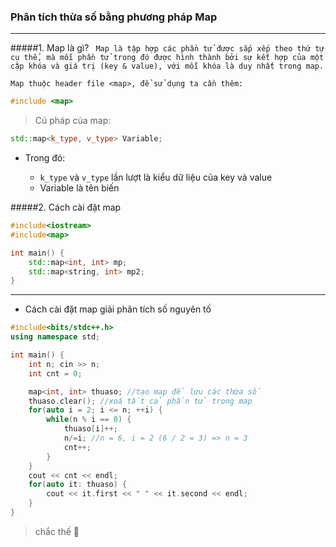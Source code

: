 ### Phân tích thừa số bằng phương pháp Map
---

#####1. Map là gì?
` Map là tập hợp các phần tử được sắp xếp theo thứ tự cụ thể, mà mỗi phần tử trong đó được hình thành bởi sự kết hợp của một cặp khóa và giá trị (key & value), với mỗi khóa là duy nhất trong map.`


`Map thuộc header file <map>, để sử dụng ta cần thêm: `

```c++
#include <map>
```
> Cú pháp của map:

```c++
std::map<k_type, v_type> Variable;
```

- Trong đó:
    
    - `k_type` và `v_type` lần lượt là kiểu dữ liệu của key và value
    - Variable là tên biến

#####2. Cách cài đặt map
```c++
#include<iostream>
#include<map>

int main() {
    std::map<int, int> mp;
    std::map<string, int> mp2;
}

```
---

- Cách cài đặt map giải phân tích số nguyên tố

```c++
#include<bits/stdc++.h>
using namespace std;

int main() {
    int n; cin >> n;
    int cnt = 0;

    map<int, int> thuaso; //tạo map để lưu các thừa số
    thuaso.clear(); //xoá tất cả phần tử trong map
    for(auto i = 2; i <= n; ++i) {
        while(n % i == 0) {
            thuaso[i]++;
            n/=i; //n = 6, i = 2 (6 / 2 = 3) => n = 3
            cnt++;
        }
    }
    cout << cnt << endl;
    for(auto it: thuaso) {
        cout << it.first << " " << it.second << endl;
    }
}
```

> chắc thế 🐧
